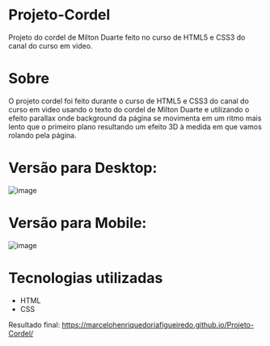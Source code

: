 # Projeto-Cordel
Projeto do cordel de Milton Duarte feito no curso de HTML5 e CSS3 do canal do curso em video.

# Sobre
O projeto cordel foi feito durante o curso de HTML5 e CSS3 do canal do curso em video usando o texto do cordel de Milton Duarte e utilizando o efeito parallax onde 
background da página se movimenta em um ritmo mais lento que o primeiro plano resultando um efeito 3D à medida em que vamos rolando pela página.

# Versão para Desktop:
![image](https://user-images.githubusercontent.com/68343463/156764981-459f5558-b2b3-4b97-b6e4-644a7276bf29.png)

# Versão para Mobile:
![image](https://user-images.githubusercontent.com/68343463/156765096-ae0662d2-5a4d-4e4d-9537-0f65623065f7.png)

# Tecnologias utilizadas
* HTML
* CSS

Resultado final: https://marcelohenriquedoriafigueiredo.github.io/Projeto-Cordel/

